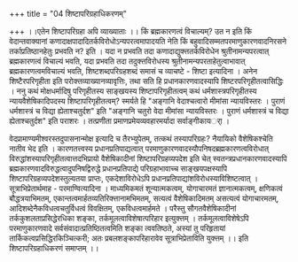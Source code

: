 +++
title = "04 शिष्टापरिग्रहाधिकरणम्"

+++
।।एतेन शिष्टापरिग्रहा अपि व्याख्याताः ।। किं ब्रह्मकारणत्वं विचाल्यम्? उत न इति किं वेदान्तवाक्यानां कणादाक्षपादादितर्कविरोधोऽन्यपरत्वमापादयति नेति किं बहुवादिसम्मतपरमाणुकारणवादनिरसने तर्काप्रतिष्ठानहेतुः प्रभवति न? इति । यदा न प्रभवति तदा कणादाद्युक्त्ततर्कविरोधेन श्रुतीनामन्यपरत्वात् ब्रह्मकारणत्वं विचाल्यं भवति, यदा प्रभवति तदा तदुक्त्तविरोधस्य श्रुतीनामन्यपरताहेतुत्वाभावात् ब्रह्मकारणत्वमविचाल्यं भवति, शिष्टशब्दपरिग्रहशब्दं समासं च व्याचष्टे - शिष्टा इत्यादिना । अनेन शिष्टैरपरिगृहीता इति परोक्त्तव्याख्यानव्यावृत्तिः, तथा सति हि प्रधानकारणवादस्यापि शिष्टरपरिगृहीतत्वासिद्धिः । ननु कथं मोक्षधर्मादिषु परिगृहीतस्य साङ्खयस्य शिष्टापरिगृहीतत्वम् कथं धर्मशास्त्रपरिगृहीतस्य न्यायवैशेषिकादिपदस्य शिष्टापरिगृहीतत्वम्? स्मर्यते हि "अङ्गानि वेदाश्चत्वारो मीमांसा न्यायविस्तरः । पुराणं धर्मशास्त्रं च विद्या ह्येताश्चतुर्दश" इति "अङ्गानि चतुरो वेदा मीमांसा न्यायविस्तरः । पुराणं धर्मशास्त्रं च विद्या ह्येताश्चतुर्दश" इति पराशरः । तत्प्रणीता प्रमाणप्रमेयव्यवहारमर्यादा सर्वाङ्गीकायर्ा ।

वेदप्रामाण्यमीश्वरस्तदुपासनान्मोक्ष इत्यादि च तैरभ्युपेतम्, तत्कथं तस्यापरिग्रहः? नैयायिको वैशेषिकश्चेति नातीव भेद इति । कारणतत्त्वस्य प्रधानप्रतिपाद्यत्वात् परमाणुकारणवादस्यौपनिषदब्रह्मकारणत्वविरोधात् विरुद्धांशस्यापरिगृहीतत्वात्तदभिप्रायो वैशेषिकादीनां शिष्टापरिग्रहव्यपदेश इति चेत् स्वतन्त्रप्रधानकारणवादस्यापि ब्रह्मकारणवादविरुद्धत्वादुपनिषद्विरुद्धे प्रधानप्रतिपाद्ये परिग्रहाभावाच्च साङ्खयपक्षस्यापि शिष्टापरिग्रहव्यपदेशस्तुल्यतया प्राप्तः, एकदेशाविरोधेऽपि प्रधानप्रतिपाद्यांशविरोधस्याविशिष्टत्वात् । सूत्राभिप्रेतार्थमाह - परमाण्वित्यादिना । माध्यमिकमतं शून्यात्मकत्वम्, योगाचारमतं ज्ञानात्मकत्वम्, क्षणिकत्वं बौद्धत्रयाभिमतम्, एकान्तत्वमार्हतव्यतिरिक्त्तानामभिमतम्, सत्यत्वं वैशेषिकादिमतम् असत्यत्वं योगाचारमतम्, आदिशब्देनैकविधत्वचतुर्विधत्वं विवक्षितम्, एकविधत्वमार्हमते । परैस्तु सौगतवैशेषिकादीनां तर्ककुशलताप्रसिद्धेरधिका शङ्का, तर्कमूलत्वाविशेषात्परिहार इत्युक्त्तम् । तर्कमूलत्वाविशेषेऽपि परमाणुकारणवादे सर्वसंवादात्प्रतिष्ठितत्वमिति शङ्का त्ववतिष्ठते, अस्यां तु परिहृतायां तार्किकत्वप्रसिद्धिरकिञ्चित्करी; अतः प्रबलशङ्कापरिहारावेव सूत्राभिप्रेताविति युक्त्तम् ।। इति शिष्टापरिग्रहाधिकरणं समाप्तम् ।।

